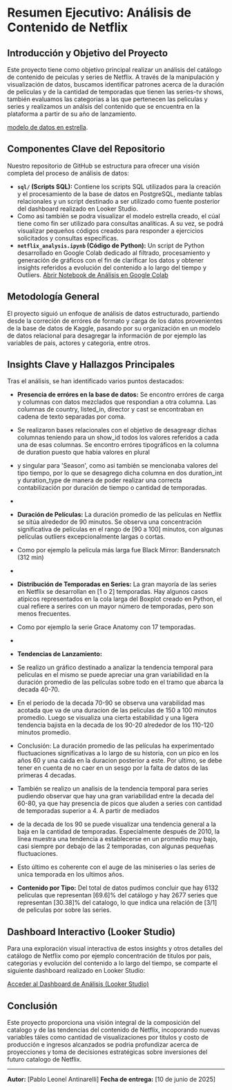 # Resumen Ejecutivo: Análisis de Contenido de Netflix


## Introducción y Objetivo del Proyecto

Este proyecto tiene como objetivo principal realizar un análisis del catálogo de contenido de peiculas y series de Netflix. A través de la manipulación y visualización de datos, buscamos identificar patrones acerca de la duración de películas 
y de la cantidad de temporadas que tienen las series-tv shows, también evaluamos las categorias a las que pertenecen las peliculas y series y realizamos un análsis del contenido que se encuentra en la plataforma a partir de su año de lanzamiento.

[modelo de datos en estrella](sql/modelo_estrella_estandarizado.sql).
## Componentes Clave del Repositorio

Nuestro repositorio de GitHub se estructura para ofrecer una visión completa del proceso de análisis de datos:

* **`sql/` (Scripts SQL):** Contiene los scripts SQL utilizados para la creación y el procesamiento de la base de datos en PostgreSQL, mediante tablas relacionales y un script destinado a ser utilizado como fuente posterior del dashboard realizado en Looker Studio.
* Como asi también se podra visualizar el modelo estrella creado, el cúal tiene como fin ser utilizado para consultas analíticas. A su vez, se podrá visualizar pequeños códigos creados para responder a ejercicios solicitados y consultas específicas.
* **`netflix_analysis.ipynb` (Código de Python):** Un script de Python desarrollado en Google Colab dedicado al filtrado, procesamiento y generación de gráficos con el fin de clarificar los datos y obtener insights referidos a evolución del contenido a lo largo del tiempo y Outliers.
[Abrir Notebook de Análisis en Google Colab](https://colab.research.google.com/drive/1GZ_hteDzXQfPQ6bIjg5XAKuivhGxQvjV?usp=sharing)

## Metodología General

El proyecto siguió un enfoque de análisis de datos estructurado, partiendo desde la correción de erróres de formato y carga de los datos provenientes de la base de datos de Kaggle, 
pasando por su organización en un modelo de datos relacional para desagregar la información de por ejemplo las variables de pais, actores y categoria, entre otros.


## Insights Clave y Hallazgos Principales

Tras el análisis, se han identificado varios puntos destacados:

* **Presencia de erróres en la base de datos:** Se encontro erróres de carga y columnas con datos mezclados que respondian a otra columna. Las columnas de country, listed_in, director	y cast se encontraban en cadena de texto separadas por coma.
* Se realizaron bases relacionales con el objetivo de desagreagr dichas columnas teniendo para un show_id todos los valores referidos a cada una de esas columnas. Se encontro erróres tipográficos en la columna de duration puesto que habia valores en plural
* y singular para 'Season', como asi también se mencionaba valores del tipo tiempo, por lo que se desagrego dicha columna en dos duration_int y	duration_type de manera de poder realizar una correcta contabilización por duración de tiempo o cantidad de temporadas.
*
* **Duración de Películas:** La duración promedio de las películas en Netflix se sitúa alrededor de 90 minutos. Se observa una concentración significativa de películas en el rango de [90 a 100] minutos, con algunas películas outliers excepcionalmente largas o cortas.
* Como por ejemplo la película más larga fue Black Mirror: Bandersnatch (312 min)
*
* **Distribución de Temporadas en Series:** La gran mayoría de las series en Netflix se desarrollan en [1 o 2] temporadas. Hay algunos casos atipicos representados en la cola larga del Boxplot creado en Python, el cual refiere  a serires con un mayor número de temporadas, pero son menos frecuentes.
* Como por ejemplo la serie Grace Anatomy con 17 temporadas.
* 
* **Tendencias de Lanzamiento:**
* Se realizo un gráfico destinado a analizar la tendencia temporal para peliculas en el mismo se puede apreciar una gran variabilidad en la duración promedio de las películas sobre todo en el tramo que abarca la decada 40-70.
* En el periodo de la decada 70-90 se observa una varabilidad mas acotada que va de una duracion de las peliculas de 150 a 100 minutos promedio. Luego se visualiza una cierta estabilidad y una ligera tendencia bajista en la decada de los 90-20 alrededor de los 110-120 minutos promedio.
* Conclusión: La duración promedio de las películas ha experimentado fluctuaciones significativas a lo largo de su historia, con un pico en los años 60 y una caida en la duracion posterior a este. Por ultimo, se debe tener en cuenta de no caer en un sesgo por la falta de datos de las primeras 4 decadas.

* También se realizo un analisis de la tendencia temporal para series pudiendo observar que hay una gran variabilidad entre la decada del 60-80, ya que hay presencia de picos que aluden a series con cantidad de temporadas superior a 4. A partir de mediados
* de la decada de los 90 se puede visualizar una tendencia general a la baja en la cantidad de temporadas. Especialmente después de 2010, la línea muestra una tendencia a establecerse en un promedio muy bajo, casi siempre por debajo de las 2 temporadas, con algunas pequeñas fluctuaciones.
* Esto último es coherente con el auge de las miniseries o las series de unica temporada en los ultimos años.

* **Contenido por Tipo:** Del total de datos pudimos concluir que hay 6132 peliculas que representan [69.6]% del catálogo y hay 2677 series que representan [30.38]% del catalogo, lo que indica una relación de [3/1] de peliculas por sobre las series.


## Dashboard Interactivo (Looker Studio)

Para una exploración visual interactiva de estos insights y otros detalles del catálogo de Netflix como por ejemplo concentración de titulos por pais, categorias y evolución del contenido a lo largo del tiempo, se comparte el siguiente dashboard realizado en Looker Studio:

[Acceder al Dashboard de Análisis (Looker Studio)](https://lookerstudio.google.com/reporting/0d580124-7616-462e-8409-c1bec239f7c7)

## Conclusión

Este proyecto proporciona una visión integral de la composición del catalogo y de las tendencias del contenido de Netflix, incoporando nuevas variables táles como cantidad de visualizaciones por titulos y costo de producción
e ingresos alcanzados se podria profundizar acerca de proyecciones y toma de decisiones estratégicas sobre inversiones del futuro catalogo de Netflix.

---
**Autor:** [Pablo Leonel Antinarelli]
**Fecha de entrega:** [10 de junio de 2025]
